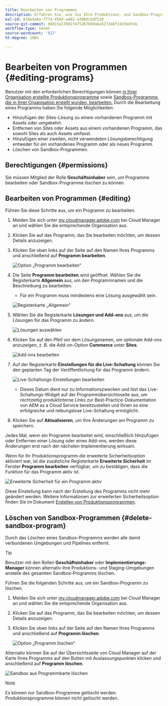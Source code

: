```yaml
---
title: Bearbeiten von Programmen
description: Erfahren Sie, wie Sie Ihre Produktions- und Sandbox-Programme bearbeiten, um ihre Optionen nach der Erstellung anzupassen.
exl-id: 819e4a6e-f77a-4594-a402-a300dcbdf510
source-git-commit: d8815a17601f475267b50a6a527246f1433ed7eb
workflow-type: tm+mt
source-wordcount: '517'
ht-degree: 100%

---
```


# Bearbeiten von Programmen {#editing-programs}

Benutzer mit den erforderlichen Berechtigungen können [in Ihrer Organisation erstellte Produktionsprogramme](creating-production-programs.md) sowie [Sandbox-Programme, die in Ihrer Organisation erstellt wurden, bearbeiten.](creating-sandbox-programs.md) Durch die Bearbeitung eines Programms haben Sie folgende Möglichkeiten:

* Hinzufügen der Sites-Lösung zu einem vorhandenen Programm mit Assets oder umgekehrt.
* Entfernen von Sites oder Assets aus einem vorhandenen Programm, das sowohl Sites als auch Assets umfasst.
* Hinzufügen einer zweiten, nicht verwendeten Lösungsberechtigung entweder für ein vorhandenes Programm oder als neues Programm.
* Löschen von Sandbox-Programmen.

## Berechtigungen {#permissions}

Sie müssen Mitglied der Rolle **Geschäftsinhaber** sein, um Programme bearbeiten oder Sandbox-Programme löschen zu können.

## Bearbeiten von Programmen {#editing}

Führen Sie diese Schritte aus, um ein Programm zu bearbeiten.

1. Melden Sie sich unter [my.cloudmanager.adobe.com](https://my.cloudmanager.adobe.com/) bei Cloud Manager an und wählen Sie die entsprechende Organisation aus.

1. Klicken Sie auf das Programm, das Sie bearbeiten möchten, um dessen Details anzuzeigen.

1. Klicken Sie oben links auf der Seite auf den Namen Ihres Programms und anschließend auf **Programm bearbeiten**.

   ![Option „Programm bearbeiten“](assets/edit-program-overview.png)

1. Die Seite **Programm bearbeiten** wird geöffnet. Wählen Sie die Registerkarte **Allgemein** aus, um den Programmnamen und die Beschreibung zu bearbeiten.

   * Für ein Programm muss mindestens eine Lösung ausgewählt sein.

   ![Registerkarte „Allgemein“](assets/edit-program-prod1.png)

1. Wählen Sie die Registerkarte **Lösungen und Add-ons** aus, um die Lösungen für das Programm zu ändern.

   ![Lösungen auswählen](assets/edit-prg.png)

1. Klicken Sie auf den Pfeil vor dem Lösungsnamen, um optionale Add-ons anzuzeigen, z. B. die Add-on-Option **Commerce** unter **Sites**.

   ![Add-ons bearbeiten](assets/edit-program-add-on.png)

1. Auf der Registerkarte **Einstellungen für die Live-Schaltung** können Sie den geplanten Tag der Veröffentlichung für das Programm ändern.

   ![Live-Schaltungs-Einstellungen bearbeiten](assets/edit-program-go-live.png)

   * Dieses Datum dient nur zu Informationszwecken und löst das Live-Schaltungs-Widget auf der Programmübersichtsseite aus, um rechtzeitig produktinterne Links zur Best-Practice-Dokumentation von AEM as a Cloud Service bereitzustellen und Ihnen so eine erfolgreiche und reibungslose Live-Schaltung ermöglicht.

1. Klicken Sie auf **Aktualisieren**, um Ihre Änderungen am Programm zu speichern.

Jedes Mal, wenn ein Programm bearbeitet wird, einschließlich Hinzufügen oder Entfernen einer Lösung oder eines Add-ons, werden diese Änderungen erst nach der nächsten Implementierung wirksam.

Wenn für Ihr Produktionsprogramm die erweiterte Sicherheitsoption aktiviert war, ist die zusätzliche Registerkarte **Erweiterte Sicherheit** im Fenster **Programm bearbeiten** verfügbar, um zu bestätigen, dass die Funktion für das Programm aktiv ist.

![Erweiterte Sicherheit für ein Programm aktiv](assets/edit-program-enhanced.png)

Diese Einstellung kann nach der Erstellung des Programms nicht mehr geändert werden. Weitere Informationen zur erweiterten Sicherheitsoption finden Sie im Dokument [Erstellen von Produktionsprogrammen](creating-production-programs.md).

## Löschen von Sandbox-Programmen {#delete-sandbox-program}

Durch das Löschen eines Sandbox-Programms werden alle damit verbundenen Umgebungen und Pipelines entfernt.

>[!TIP]
>
>Benutzer mit den Rollen **Geschäftsinhaber** oder **Implementierungs-Manager** können alternativ ihre Produktions- und Staging-Umgebungen anstelle des gesamten Sandbox-Programms löschen.

Führen Sie die folgenden Schritte aus, um ein Sandbox-Programm zu löschen.

1. Melden Sie sich unter [my.cloudmanager.adobe.com](https://my.cloudmanager.adobe.com/) bei Cloud Manager an und wählen Sie die entsprechende Organisation aus.

1. Klicken Sie auf das Programm, das Sie bearbeiten möchten, um dessen Details anzuzeigen.

1. Klicken Sie oben links auf der Seite auf den Namen Ihres Programms und anschließend auf **Programm löschen**.

   ![Option „Programm löschen“](assets/delete-sandbox1.png)

Alternativ können Sie auf der Übersichtsseite von Cloud Manager auf der Karte Ihres Programms auf den Butten mit Auslassungspunkten klicken und anschließend auf **Programm löschen**.

![Sandbox aus Programmkarte löschen](assets/delete-sandbox2.png)

>[!NOTE]
>
>Es können nur Sandbox-Programme gelöscht werden. Produktionsprogramme können nicht gelöscht werden.
